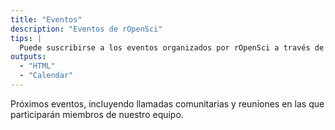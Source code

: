 ```yaml
---
title: "Eventos"
description: "Eventos de rOpenSci"
tips: |
  Puede suscribirse a los eventos organizados por rOpenSci a través de [nuestro calendario ICS](/events/index.ics). (copie el enlace y añádalo a su servicio de calendario, por ejemplo, [Thunderbird](https://support.mozilla.org/en-US/kb/creating-new-calendars#w_on-the-network-connect-to-your-online-calendars) o Google Calendar). Si utiliza Google Calendar, [compruebe que la sincronización está activada](https://calendar.google.com/calendar/u/0/syncselect) y tenga en cuenta que la sincronización puede retrasarse. Al abrir archivos .ics en OSX, es posible que tengas que cambiar la configuración (https://apple.stackexchange.com/questions/3509/can-i-set-os-x-to-automatically-open-ics-files-in-ical).
outputs:
  - "HTML"
  - "Calendar" 
---
```


Próximos eventos, incluyendo llamadas comunitarias y reuniones en las que participarán miembros de nuestro equipo.